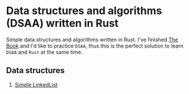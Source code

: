 # Data structures and algorithms (DSAA) written in Rust

Simple data structures and algorithms written in Rust. I've finished [The Book](https://doc.rust-lang.org/book/title-page.html) and I'd like to practice `DSAA`, thus this is the perfect solution to learn `DSAA` and `Rust` at the same time.

## Data structures
1. [Simple LinkedList](https://github.com/devmikk/rust-algo/blob/main/src/lists/simple_linked_list.rs)
